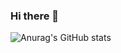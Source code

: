 ### Hi there 👋
![Anurag's GitHub stats](https://github-readme-stats.vercel.app/api?username=jumagaliev1&show_icons=true&theme=dark)

